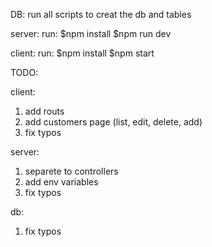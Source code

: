 DB:
run all scripts to creat the db and tables

server: 
run: 
$npm install
$npm run dev


client:
run:
$npm install
$npm start


TODO:

client:
1. add routs 
2. add customers page (list, edit, delete, add)
3. fix typos

server:
1. separete to controllers
2. add env variables
3. fix typos

db:
1. fix typos